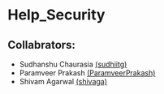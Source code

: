 # Help_Security
## Collabrators:
* Sudhanshu Chaurasia [(sudhiitg)](https://github.com/sudhiitg)
* Paramveer Prakash [(ParamveerPrakash)](https://github.com/ParamveerPrakash)
* Shivam Agarwal [(shivaga)](https://github.com/shivaga)
